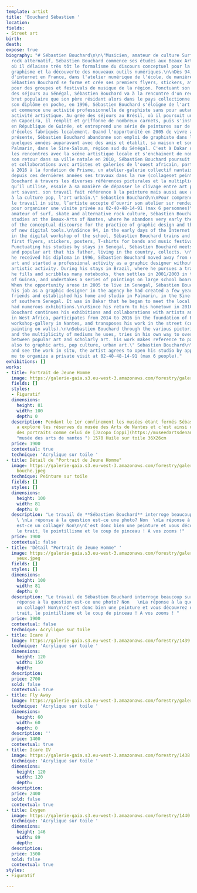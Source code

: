 ```yaml
---
template: artist
title: 'Bouchard Sébastien '
location: 
fields:
- Street art
birth: 
death: 
expose: true
biography: "# Sébastien Bouchard\n\n\"Musicien, amateur de culture Surf, Skate et
  rock alternatif, Sébastien Bouchard commence ses études aux Beaux Arts de Nantes,
  où il délaisse très tôt le formalisme du discours conceptuel pour la pratique du
  graphisme et la découverte des nouveaux outils numériques.\n\nDès 94, aux balbutiements
  d'internet en France, dans l'atelier numérique de l'école, de manière autonome,
  Sébastien Bouchard se forme et crée ses premiers flyers, stickers, affiches, tee-shirts
  pour des groupes et festivals de musique de la région. Ponctuant son cursus par
  des séjours au Sénégal, Sébastien Bouchard va à la rencontre d'un recup-art et art
  brut populaire que son père résidant alors dans le pays collectionne. \n\nSitôt
  son diplôme en poche, en 1996, Sébastien Bouchard s'éloigne de l'art contemporain
  et commence une activité professionnelle de graphiste sans pour autant perdre son
  activité artistique. Au grée des séjours au Brésil, où il poursuit une formation
  en Capoeira, il remplit et griffonne de nombreux carnets, puis s'installe en 2001/2003
  en République de Guinée, et entreprend une série de peintures sur de larges tableaux
  d'écoles fabriqués localement. Quand l'opportunité en 2005 de vivre au Sénégal se
  présente, Sébastien Bouchard abandonne son emploi de graphiste dans l'agence créée
  quelques années auparavant avec des amis et établit, sa maison et son atelier à
  Palmarin, dans le Sine-Saloum, région sud du Sénégal. C'est à Dakar que commencent
  les rencontres avec la scène artistique locale et s'enchainent de nombreuses expositions.\n\nDepuis
  son retour dans sa ville natale en 2010, Sébastien Bouchard poursuit ses expositions
  et collaborations avec artistes et galeries de l'ouest africain, participe de 2014
  à 2016 à la fondation de Prisme, un atelier-galerie collectif nantais et transpose
  depuis ces dernières années ses travaux dans la rue (collageset peinture sur murs).\n\nSébastien
  Bouchard à travers les diverses références picturales et la multiplicité des médiums
  qu’il utilise, essaie à sa manière de dépasser le clivage entre art populaire et
  art savant. son travail fait référence à la peinture mais aussi aux arts graphiques,
  à la culture pop, l'art urbain.\" Sebastien Bouchard\n\nPour comprendre et voir
  le travail in situ, l’artiste accepte d’ouvrir son atelier sur rendez-vous. Contactez-moi
  pour organiser une visite privée au 02-40-48-14-91 (max 6 personnes)\n\n\"Musician,
  amateur of surf, skate and alternative rock culture, Sébastien Bouchard begins his
  studies at the Beaux-Arts of Nantes, where he abandons very early the formalism
  of the conceptual discourse for the practice of graphic design and the discovery
  of new digital tools.\n\nSince 94, in the early days of the Internet in France,
  in the digital workshop of the school, Sébastien Bouchard trains and creates his
  first flyers, stickers, posters, T-shirts for bands and music festivals in the region.
  Punctuating his studies by stays in Senegal, Sébastien Bouchard meets a recup-art
  and popular art that his father, living in the country, collects. \n\nAs soon as
  he received his diploma in 1996, Sébastien Bouchard moved away from contemporary
  art and started a professional activity as a graphic designer without losing his
  artistic activity. During his stays in Brazil, where he pursues a training in Capoeira,
  he fills and scribbles many notebooks, then settles in 2001/2003 in the Republic
  of Guinea, and undertakes a series of paintings on large school boards made locally.
  When the opportunity arose in 2005 to live in Senegal, Sébastien Bouchard gave up
  his job as a graphic designer in the agency he had created a few years earlier with
  friends and established his home and studio in Palmarin, in the Sine-Saloum region
  of southern Senegal. It was in Dakar that he began to meet the local art scene and
  had numerous exhibitions.\n\nSince his return to his hometown in 2010, Sébastien
  Bouchard continues his exhibitions and collaborations with artists and galleries
  in West Africa, participates from 2014 to 2016 in the foundation of Prisme, a collective
  workshop-gallery in Nantes, and transposes his work in the street (collages and
  painting on walls).\n\nSebastien Bouchard through the various pictorial references
  and the multiplicity of mediums he uses, tries in his own way to overcome the divide
  between popular art and scholarly art. his work makes reference to painting but
  also to graphic arts, pop culture, urban art.\" Sebastien Bouchard\n\nTo understand
  and see the work in situ, the artist agrees to open his studio by appointment. Contact
  me to organize a private visit at 02-40-48-14-91 (max 6 people)."
exhibitions: []
works:
- title: Portrait de Jeune Homme
  image: https://galerie-gaia.s3.eu-west-3.amazonaws.com/forestry/galerie-gaia-sebastien-bouchard-portrait-de-jeune-homme-81x100.jpg
  fields: []
  styles:
  - Figuratif
  dimensions:
    height: 81
    width: 100
    depth: 0
  description: Pendant le 1er confinement les musées étant fermés Sébastien Bouchard
    a exploré les réserves du musée des Arts de Nantes et c'est ainsi qu'il a trouvé
    des portraits comme celui de [Jacopo Coppi](https://museedartsdenantes.nantesmetropole.fr/resultats-navigart.html?jcrRedirectTo=%2Fcms%2Frender%2Flive%2Ffr%2Fsites%2Fmuseedarts%2Fresultats-navigart.html&keywords=coppi
    "musée des arts de nantes ") 1570 Huile sur toile 36X26cm
  price: 1900
  contextual: true
  technique: 'Acrylique sur toile '
- title: Détail de "Portrait de Jeune Homme"
  image: https://galerie-gaia.s3.eu-west-3.amazonaws.com/forestry/galerie-gaia-sebastien-bouchard-portrait-de-jeune-homme-81x100-DM
    bouche.jpeg
  technique: Peinture sur toile
  fields: []
  styles: []
  dimensions:
    height: 100
    width: 81
    depth: 0
  description: "Le travail de **Sébastien Bouchard** interroge beaucoup sur écran.
    \ \nLa réponse à la question est-ce une photo? Non  \nLa réponse à la question
    est-ce un collage? Non\n\nC'est donc bien une peinture et vous découvrez de près,
    le trait, le pointillisme et le coup de pinceau ! A vos zooms !"
  price: 1900
  contextual: false
- title: 'Détail "Portrait de Jeune Homme" '
  image: https://galerie-gaia.s3.eu-west-3.amazonaws.com/forestry/galerie-gaia-sebastien-bouchard-portrait-de-jeune-homme-81x100-DM
    yeux.jpeg
  fields: []
  styles: []
  dimensions:
    height: 100
    width: 81
    depth: 0
  description: "Le travail de Sébastien Bouchard interroge beaucoup sur écran.  \nLa
    réponse à la question est-ce une photo? Non   \nLa réponse à la question est-ce
    un collage? Non\n\nC'est donc bien une peinture et vous découvrez de près, le
    trait, le pointillisme et le coup de pinceau ! A vos zooms ! "
  price: 1900
  contextual: false
  technique: Acrylique sur toile
- title: Icare V
  image: https://galerie-gaia.s3.eu-west-3.amazonaws.com/forestry/1439.jpg
  technique: 'Acrylique sur toile '
  dimensions:
    height: 120
    width: 150
    depth: 
  description: 
  price: 2700
  sold: false
  contextual: true
- title: Fly Away
  image: https://galerie-gaia.s3.eu-west-3.amazonaws.com/forestry/galeriegaia-sebastienbouchard-flyaway60x60cm-2019.jpeg
  technique: 'Acrylique sur toile '
  dimensions:
    height: 60
    width: 60
    depth: 0
  description: ''
  price: 1400
  contextual: true
- title: Icare IV
  image: https://galerie-gaia.s3.eu-west-3.amazonaws.com/forestry/1438.jpg
  technique: 'Acrylique sur toile '
  dimensions:
    height: 120
    width: 120
    depth: 
  description: 
  price: 2400
  sold: false
  contextual: true
- title: Oxygen
  image: https://galerie-gaia.s3.eu-west-3.amazonaws.com/forestry/1440.jpg
  technique: 'Acrylique sur toile '
  dimensions:
    height: 146
    width: 89
    depth: 
  description: 
  price: 1500
  sold: false
  contextual: true
styles:
- Figuratif

---
```

